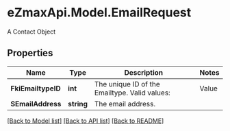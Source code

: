 # eZmaxApi.Model.EmailRequest
A Contact Object

## Properties

Name | Type | Description | Notes
------------ | ------------- | ------------- | -------------
**FkiEmailtypeID** | **int** | The unique ID of the Emailtype.  Valid values:  |Value|Description| |-|-| |1|Office| |2|Home| | 
**SEmailAddress** | **string** | The email address. | 

[[Back to Model list]](../README.md#documentation-for-models) [[Back to API list]](../README.md#documentation-for-api-endpoints) [[Back to README]](../README.md)

